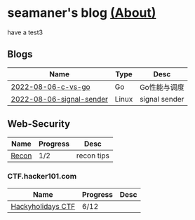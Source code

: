 # seamaner's blog [(About)][1]

have a test3

## Blogs

|	Name                                   | Type         | Desc       |  
| ---------------------------------------- | ------------ | ---------- |  
| [2022-08-06-c-vs-go][11]                 | Go           | Go性能与调度|  
| [2022-08-06-signal-sender][12]           | Linux        | signal sender|  

## Web-Security

|	Name                                   | Progress     | Desc       |  
| ---------------------------------------- | ------------ | ---------- |  
| [Recon][14]                              | 1/2          | recon tips |  

### CTF.hacker101.com

|	Name                                   | Progress     | Desc       |  
| ---------------------------------------- | ------------ | ---------- |  
| [Hackyholidays CTF][13]                  | 6/12         |            |  

<!--
;| [2014-09-25-5-balls][2]                           | 算法         |            |
;| [2015-07-21-reverse-single-list][3]               | 算法         | 单链表反转  |
;| [2015-07-21-vm-flow][4]                           | kernel       | kernel     |
;| [2015-07-21-without-kernel][5]                    | kernel       | kernel     |
;| [2015-08-09-lxc][6]                               | container    | container  |
;| [2015-09-11-sched-setaffinity][7]                 | kernel       | CPU affinity|
;| [2015-09-24-gas][8]                               | gas          | gas         |
;| [2015-7-19-given-sum][9]                          | 算法         | given sum   |
;| [2015-7-29-initramfs][10]                         | kernel       | initramfs   |
-->
[1]: ./about.html
[2]: ./2014_09_25_5_balls
[3]: ./2015-07-21-reverse-single-list
[4]: ./2015-07-21-vm-flow
[5]: ./2015-07-21-without-kernel
[6]: ./2015-08-09-lxc
[7]: ./2015-09-11-sched-setaffinity
[8]: ./2015-09-24-gas
[9]: ./2015-7-19-given-sum
[10]: ./2015-7-29-initramfs
[11]: ./go/c-vs-go
[12]: ./linux/signal-sender
[13]: ./web-security/ctf.hacker101.com/Hackyholidays-CTF 
[14]: ./web-security/recon


